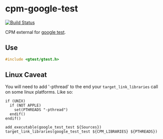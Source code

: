 cpm-google-test
===============

[![Build Status](https://travis-ci.org/iauns/cpm-google-test.png)](https://travis-ci.org/iauns/cpm-google-test)

CPM external for [google test](http://code.google.com/p/googletest/).

Use
---

```c++
#include <gtest/gtest.h>
```

Linux Caveat
------------
You will need to add '-pthread' to the end your `target_link_libraries` call on
some linux platforms. Like so:

```
if (UNIX)
  if (NOT APPLE)
    set(PTHREADS "-pthread")
  endif()
endif()

add_executable(google_test_test ${Sources})
target_link_libraries(google_test_test ${CPM_LIBRARIES} ${PTHREADS})
```

